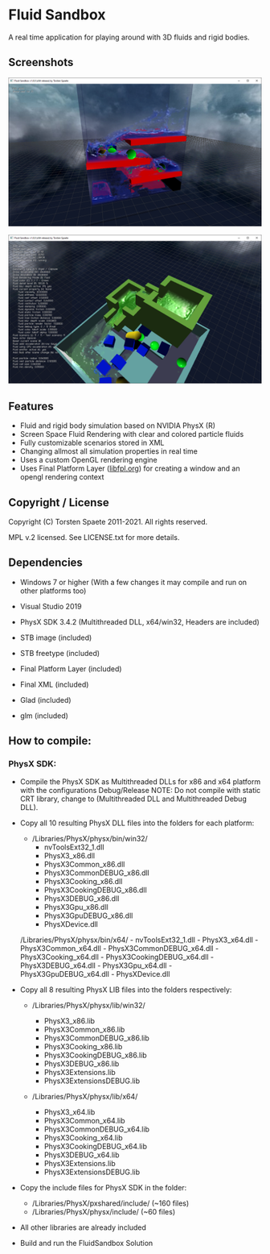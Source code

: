 # Fluid Sandbox
A real time application for playing around with 3D fluids and rigid bodies.

## Screenshots

![Fluid Sandbox v1.8 (Dambreak)](/Documents/screenshot1_8.png)

![Fluid Sandbox v1.8 (Complex scene)](/Documents/screenshot1_8_b.png)

## Features
- Fluid and rigid body simulation based on NVIDIA PhysX (R)
- Screen Space Fluid Rendering with clear and colored particle fluids
- Fully customizable scenarios stored in XML
- Changing allmost all simulation properties in real time
- Uses a custom OpenGL rendering engine
- Uses Final Platform Layer ([libfpl.org](https://www.libfpl.org)) for creating a window and an opengl rendering context

## Copyright / License
Copyright (C) Torsten Spaete 2011-2021. All rights reserved.

MPL v.2 licensed. See LICENSE.txt for more details.

## Dependencies
- Windows 7 or higher (With a few changes it may compile and run on other platforms too)
- Visual Studio 2019

- PhysX SDK 3.4.2 (Multithreaded DLL, x64/win32, Headers are included)

- STB image (included)
- STB freetype (included)
- Final Platform Layer (included)
- Final XML (included)
- Glad (included)
- glm (included)

## How to compile:

### PhysX SDK:
- Compile the PhysX SDK as Multithreaded DLLs for x86 and x64 platform with the configurations Debug/Release
NOTE: Do not compile with static CRT library, change to (Multithreaded DLL and Multithreaded Debug DLL).

- Copy all 10 resulting PhysX DLL files into the folders for each platform:
	- /Libraries/PhysX/physx/bin/win32/
		- nvToolsExt32_1.dll
		- PhysX3_x86.dll
		- PhysX3Common_x86.dll
		- PhysX3CommonDEBUG_x86.dll
		- PhysX3Cooking_x86.dll
		- PhysX3CookingDEBUG_x86.dll
		- PhysX3DEBUG_x86.dll
		- PhysX3Gpu_x86.dll
		- PhysX3GpuDEBUG_x86.dll
		- PhysXDevice.dll

	/Libraries/PhysX/physx/bin/x64/
		- nvToolsExt32_1.dll
		- PhysX3_x64.dll
		- PhysX3Common_x64.dll
		- PhysX3CommonDEBUG_x64.dll
		- PhysX3Cooking_x64.dll
		- PhysX3CookingDEBUG_x64.dll
		- PhysX3DEBUG_x64.dll
		- PhysX3Gpu_x64.dll
		- PhysX3GpuDEBUG_x64.dll
		- PhysXDevice.dll

- Copy all 8 resulting PhysX LIB files into the folders respectively:
	- /Libraries/PhysX/physx/lib/win32/
		- PhysX3_x86.lib
		- PhysX3Common_x86.lib
		- PhysX3CommonDEBUG_x86.lib
		- PhysX3Cooking_x86.lib
		- PhysX3CookingDEBUG_x86.lib
		- PhysX3DEBUG_x86.lib
		- PhysX3Extensions.lib
		- PhysX3ExtensionsDEBUG.lib

	- /Libraries/PhysX/physx/lib/x64/
		- PhysX3_x64.lib
		- PhysX3Common_x64.lib
		- PhysX3CommonDEBUG_x64.lib
		- PhysX3Cooking_x64.lib
		- PhysX3CookingDEBUG_x64.lib
		- PhysX3DEBUG_x64.lib
		- PhysX3Extensions.lib
		- PhysX3ExtensionsDEBUG.lib

- Copy the include files for PhysX SDK in the folder:
	- /Libraries/PhysX/pxshared/include/ (~160 files)
	- /Libraries/PhysX/physx/include/ (~60 files)

- All other libraries are already included

- Build and run the FluidSandbox Solution
